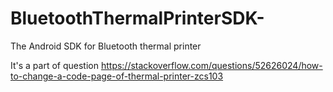# BluetoothThermalPrinterSDK-
The Android SDK for Bluetooth thermal printer

It's a part of question https://stackoverflow.com/questions/52626024/how-to-change-a-code-page-of-thermal-printer-zcs103
